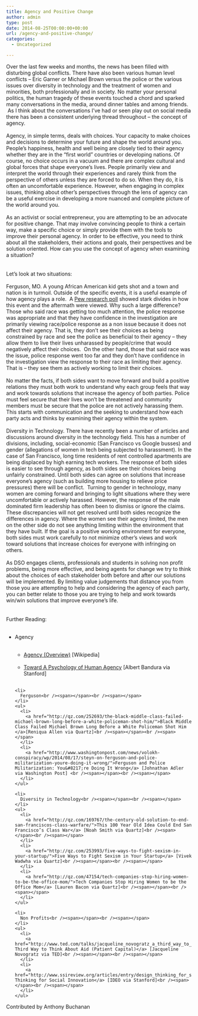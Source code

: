```yaml
---
title: Agency and Positive Change
author: admin
type: post
date: 2014-08-25T00:00:00+00:00
url: /agency-and-positive-change/
categories:
  - Uncategorized

---
```

<div class="paragraph" style="text-align:left;">
  Over the last few weeks and months, the news has been filled with disturbing global conflicts. There have also been various human level conflicts &#8211; Eric Garner or Michael Brown versus the police or the various issues over diversity in technology and the treatment of women and minorities, both professionally and in society. No matter your personal politics, the human tragedy of these events touched a chord and sparked many conversations in the media, around dinner tables and among friends.  As I think about the conversations I&#8217;ve had or seen play out on social media there has been a consistent underlying thread throughout &#8211; the concept of agency.<br /><span></span><br />Agency, in simple terms, deals with choices. Your capacity to make choices and decisions to determine your future and shape the world around you. People&#8217;s happiness, health and well being are closely tied to their agency whether they are in the &#8220;first world&#8221; countries or developing nations. Of course, no choice occurs in a vacuum and there are complex cultural and global forces that shape everyone&#8217;s lives. People primarily view and interpret the world through their experiences and rarely think from the perspective of others unless they are forced to do so. When they do, it is often an uncomfortable experience. However, when engaging in complex issues, thinking about other&#8217;s perspectives through the lens of agency can be a useful exercise in developing a more nuanced and complete picture of the world around you. <br /><span></span><br />As an activist or social entrepreneur, you are attempting to be an advocate for positive change. That may involve convincing people to think a certain way, make a specific choice or simply provide them with the tools to improve their personal agency. In order to be effective, you need to think about all the stakeholders, their actions and goals, their perspectives and be solution oriented. How can you use the concept of agency when examining a situation? <br /><span></span><br /><span></span><br />Let&#8217;s look at two situations:<br /><span></span><br />Ferguson, MO. A young African American kid gets shot and a town and nation is in turmoil. Outside of the specific events, it is a useful example of how agency plays a role.  A <a href="http://www.people-press.org/2014/08/18/stark-racial-divisions-in-reactions-to-ferguson-police-%20shooting">Pew research poll</a> showed stark divides in how this event and the aftermath were viewed. Why such a large difference? Those who said race was getting too much attention, the police response was appropriate and that they have confidence in the investigation are primarily viewing race/police response as a non issue because it does not affect their agency. That is, they don&#8217;t see their choices as being constrained by race and see the police as beneficial to their agency &#8211; they allow them to live their lives unharassed by people/crime that would negatively affect their choices.  On the other hand, those that said race was the issue, police response went too far and they don&#8217;t have confidence in the investigation view the response to their race as limiting their agency. That is &#8211; they see them as actively working to limit their choices. <br /><span></span><br />No matter the facts, if both sides want to move forward and build a positive relations they must both work to understand why each group feels that way and work towards solutions that increase the agency of both parties. Police must feel secure that their lives won&#8217;t be threatened and community members must be secure that the police are not actively harassing them. This starts with communication and the seeking to understand how each party acts and thinks by examining their agency within the system.<br /><span></span><br />Diversity in Technology. There have recently been a number of articles and discussions around diversity in the technology field. This has a number of divisions, including, social-economic (San Francisco vs Google busses) and gender (allegations of women in tech being subjected to harassment). In the case of San Francisco, long time residents of rent controlled apartments are being displaced by high earning tech workers. The response of both sides is easier to see through agency, as both sides see their choices being unfairly constrained. Until both sides can agree on solutions that increase everyone&#8217;s agency (such as building more housing to relieve price pressures) there will be conflict.  Turning to gender in technology, many women are coming forward and bringing to light situations where they were uncomfortable or actively harassed. However, the response of the male dominated firm leadership has often been to dismiss or ignore the claims. These discrepancies will not get resolved until both sides recognize the differences in agency. Where the women see their agency limited, the men on the other side do not see anything limiting within the environment that they have built. If the goal is a positive working environment for everyone, both sides must work carefully to not minimize other&#8217;s views and work toward solutions that increase choices for everyone with infringing on others.<br /><span></span><br />As DSO engages clients, professionals and students in solving non profit problems, being more effective, and being agents for change we try to think about the choices of each stakeholder both before and after our solutions will be implemented. By limiting value judgements that distance you from those you are attempting to help and considering the agency of each party, you can better relate to those you are trying to help and work towards win/win solutions that improve everyone&#8217;s life.<br /><span></span><br /><span></span><br />Further Reading:<br /><span></span><br /><span></span></p> 
  
  <ul>
    <li>
      Agency<br /><span></span><br /><span></span>
    </li>
    <ul>
      <li>
        <a href="http://en.wikipedia.org/wiki/Agency_(philosophy)">Agency (Overview)</a> [Wikipedia]<br /><span></span><br /><span></span>
      </li>
      <li>
        <a href="http://web.stanford.edu/dept/psychology/bandura/pajares/Bandura2006PPS.pdf">Toward A Psychology of Human Agency</a> [Albert Bandura via Stanford]<br /><span></span><br /><span></span>
      </li>
    </ul>
    
    <li>
      Ferguson<br /><span></span><br /><span></span>
    </li>
    <ul>
      <li>
        <a href="http://qz.com/252693/the-black-middle-class-failed-michael-brown-long-before-a-white-policeman-shot-him/">Black Middle Class Failed Michael Brown Long Before a White Policeman Shot Him </a>[Reniqua Allen via Quartz]<br /><span></span><br /><span></span>
      </li>
      <li>
        <a href="http://www.washingtonpost.com/news/volokh-conspiracy/wp/2014/08/17/steyn-on-ferguson-and-police-militarization-youre-doing-it-wrong/">Ferguson and Police Militarization: You&#8217;re Doing It Wrong</a> [Johnathan Adler via Washington Post] <br /><span></span><br /><span></span>
      </li>
    </ul>
    
    <li>
      Diversity in Technology<br /><span></span><br /><span></span>
    </li>
    <ul>
      <li>
        <a href="http://qz.com/169767/the-century-old-solution-to-end-san-franciscos-class-warfare/">This 100 Year Old Idea Could End San Francisco’s Class War</a> [Noah Smith via Quartz]<br /><span></span><br /><span></span>
      </li>
      <li>
        <a href="http://qz.com/253993/five-ways-to-fight-sexism-in-your-startup/">Five Ways to Fight Sexism in Your Startup</a> [Vivek Wadwha via Quartz]<br /><span></span><br /><span></span>
      </li>
      <li>
        <a href="http://qz.com/47154/tech-companies-stop-hiring-women-to-be-the-office-mom/">Tech Companies Stop Hiring Women to be the Office Mom</a> [Lauren Bacon via Quartz]<br /><span></span><br /><span></span>
      </li>
    </ul>
    
    <li>
      Non Profits<br /><span></span><br /><span></span>
    </li>
    <ul>
      <li>
        <a href="http://www.ted.com/talks/jacqueline_novogratz_a_third_way_to_think_about_aid">A Third Way to Think About Aid (Patient Capital)</a> [Jacqueline Novogratz via TED]<br /><span></span><br /><span></span>
      </li>
      <li>
        <a href="http://www.ssireview.org/articles/entry/design_thinking_for_social_innovation/">Design Thinking for Social Innovation</a> [IDEO via Stanford]<br /><span></span><br /><span></span>
      </li>
    </ul>
  </ul>
  
  <p>
    Contributed by Anthony Buchanan</div>